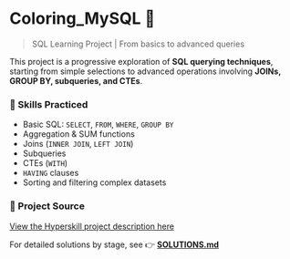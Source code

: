 # Coloring_MySQL 🎨

> SQL Learning Project | From basics to advanced queries

This project is a progressive exploration of **SQL querying techniques**, starting from simple selections to advanced operations involving **JOINs, GROUP BY, subqueries, and CTEs**.

### 📌 Skills Practiced
- Basic SQL: `SELECT`, `FROM`, `WHERE`, `GROUP BY`
- Aggregation & SUM functions
- Joins (`INNER JOIN`, `LEFT JOIN`)
- Subqueries
- CTEs (`WITH`)
- `HAVING` clauses
- Sorting and filtering complex datasets

### 🔗 Project Source
[View the Hyperskill project description here](https://hyperskill.org/projects/429)

For detailed solutions by stage, see 👉 **[SOLUTIONS.md](SOLUTIONS.md)**
